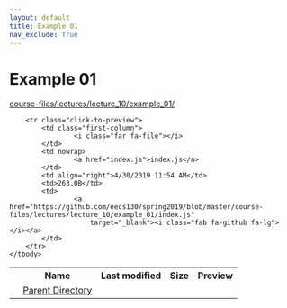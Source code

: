 ```yaml
---
layout: default
title: Example 01
nav_exclude: True
---
```


# Example 01

[course-files/lectures/lecture_10/example_01/](.)

<table class="tbl-files">
    <tbody>
        <tr>
            <th valign="top"></th>
            <th>Name</th>
            <th>Last modified</th>
            <th>Size</th>
            <th>Preview</th>
        </tr>
        <tr>
            <td valign="top">
                <i class="fa fa-folder-open"></i>
            </td>
            <td><a href="../">Parent Directory</a></td>
            <td>&nbsp;</td>
            <td>&nbsp;</td>
            <td>&nbsp;</td>
        </tr>

        <tr class="click-to-preview">
            <td class="first-column">
                    <i class="far fa-file"></i>
            </td>
            <td nowrap>
                    <a href="index.js">index.js</a>
            </td>
            <td align="right">4/30/2019 11:54 AM</td>
            <td>263.0B</td>
            <td>
                    <a href="https://github.com/eecs130/spring2019/blob/master/course-files/lectures/lecture_10/example_01/index.js"
                        target="_blank"><i class="fab fa-github fa-lg"></i></a>
            </td>
        </tr>
    </tbody>
</table>

